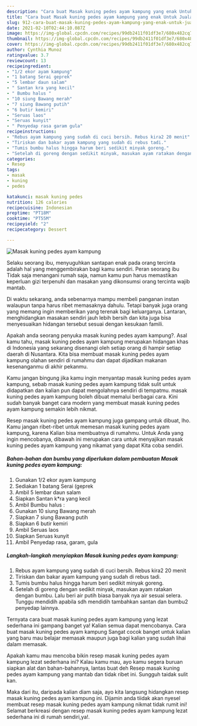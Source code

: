 ```yaml
---
description: "Cara buat Masak kuning pedes ayam kampung yang enak Untuk Jualan"
title: "Cara buat Masak kuning pedes ayam kampung yang enak Untuk Jualan"
slug: 912-cara-buat-masak-kuning-pedes-ayam-kampung-yang-enak-untuk-jualan
date: 2021-02-10T02:44:10.087Z
image: https://img-global.cpcdn.com/recipes/99db2411f01df3e7/680x482cq70/masak-kuning-pedes-ayam-kampung-foto-resep-utama.jpg
thumbnail: https://img-global.cpcdn.com/recipes/99db2411f01df3e7/680x482cq70/masak-kuning-pedes-ayam-kampung-foto-resep-utama.jpg
cover: https://img-global.cpcdn.com/recipes/99db2411f01df3e7/680x482cq70/masak-kuning-pedes-ayam-kampung-foto-resep-utama.jpg
author: Cynthia Munoz
ratingvalue: 3.7
reviewcount: 13
recipeingredient:
- "1/2 ekor ayam kampung"
- "1 batang Serai geprek"
- "5 lembar daun salam"
- " Santan kra yang kecil"
- " Bumbu halus "
- "10 siung Bawang merah"
- "7 siung Bawang putih"
- "6 butir kemiri"
- "Seruas laos"
- "Seruas kunyit"
- " Penyedap rasa garam gula"
recipeinstructions:
- "Rebus ayam kampung yang sudah di cuci bersih. Rebus kira2 20 menit"
- "Tiriskan dan bakar ayam kampung yang sudah di rebus tadi."
- "Tumis bumbu halus hingga harum beri sedikit minyak goreng."
- "Setelah di goreng dengan sedikit minyak, masukan ayam ratakan dengan bumbu. Lalu beri air putih biasa banyak nya air sesuai selera. Tunggu mendidih apabila sdh mendidih tambahkan santan dan bumbu2 penyedap lainnya."
categories:
- Resep
tags:
- masak
- kuning
- pedes

katakunci: masak kuning pedes 
nutrition: 126 calories
recipecuisine: Indonesian
preptime: "PT18M"
cooktime: "PT55M"
recipeyield: "2"
recipecategory: Dessert

---
```



![Masak kuning pedes ayam kampung](https://img-global.cpcdn.com/recipes/99db2411f01df3e7/680x482cq70/masak-kuning-pedes-ayam-kampung-foto-resep-utama.jpg)

Selaku seorang ibu, menyuguhkan santapan enak pada orang tercinta adalah hal yang menggembirakan bagi kamu sendiri. Peran seorang ibu Tidak saja menangani rumah saja, namun kamu pun harus memastikan keperluan gizi terpenuhi dan masakan yang dikonsumsi orang tercinta wajib mantab.

Di waktu  sekarang, anda sebenarnya mampu membeli panganan instan walaupun tanpa harus ribet memasaknya dahulu. Tetapi banyak juga orang yang memang ingin memberikan yang terenak bagi keluarganya. Lantaran, menghidangkan masakan sendiri jauh lebih bersih dan kita juga bisa menyesuaikan hidangan tersebut sesuai dengan kesukaan famili. 



Apakah anda seorang penyuka masak kuning pedes ayam kampung?. Asal kamu tahu, masak kuning pedes ayam kampung merupakan hidangan khas di Indonesia yang sekarang disenangi oleh setiap orang di hampir setiap daerah di Nusantara. Kita bisa membuat masak kuning pedes ayam kampung olahan sendiri di rumahmu dan dapat dijadikan makanan kesenanganmu di akhir pekanmu.

Kamu jangan bingung jika kamu ingin menyantap masak kuning pedes ayam kampung, sebab masak kuning pedes ayam kampung tidak sulit untuk didapatkan dan kalian pun dapat mengolahnya sendiri di tempatmu. masak kuning pedes ayam kampung boleh dibuat memalui berbagai cara. Kini sudah banyak banget cara modern yang membuat masak kuning pedes ayam kampung semakin lebih nikmat.

Resep masak kuning pedes ayam kampung juga gampang untuk dibuat, lho. Kamu jangan ribet-ribet untuk memesan masak kuning pedes ayam kampung, karena Kalian bisa membuatnya di rumahmu. Untuk Anda yang ingin mencobanya, dibawah ini merupakan cara untuk menyajikan masak kuning pedes ayam kampung yang nikamat yang dapat Kita coba sendiri.

<!--inarticleads1-->

##### Bahan-bahan dan bumbu yang diperlukan dalam pembuatan Masak kuning pedes ayam kampung:

1. Gunakan 1/2 ekor ayam kampung
1. Sediakan 1 batang Serai (geprek
1. Ambil 5 lembar daun salam
1. Siapkan  Santan k*ra yang kecil
1. Ambil  Bumbu halus :
1. Gunakan 10 siung Bawang merah
1. Siapkan 7 siung Bawang putih
1. Siapkan 6 butir kemiri
1. Ambil Seruas laos
1. Siapkan Seruas kunyit
1. Ambil  Penyedap rasa, garam, gula




<!--inarticleads2-->

##### Langkah-langkah menyiapkan Masak kuning pedes ayam kampung:

1. Rebus ayam kampung yang sudah di cuci bersih. Rebus kira2 20 menit
1. Tiriskan dan bakar ayam kampung yang sudah di rebus tadi.
1. Tumis bumbu halus hingga harum beri sedikit minyak goreng.
1. Setelah di goreng dengan sedikit minyak, masukan ayam ratakan dengan bumbu. Lalu beri air putih biasa banyak nya air sesuai selera. Tunggu mendidih apabila sdh mendidih tambahkan santan dan bumbu2 penyedap lainnya.




Ternyata cara buat masak kuning pedes ayam kampung yang lezat sederhana ini gampang banget ya! Kalian semua dapat mencobanya. Cara buat masak kuning pedes ayam kampung Sangat cocok banget untuk kalian yang baru mau belajar memasak maupun juga bagi kalian yang sudah lihai dalam memasak.

Apakah kamu mau mencoba bikin resep masak kuning pedes ayam kampung lezat sederhana ini? Kalau kamu mau, ayo kamu segera buruan siapkan alat dan bahan-bahannya, lantas buat deh Resep masak kuning pedes ayam kampung yang mantab dan tidak ribet ini. Sungguh taidak sulit kan. 

Maka dari itu, daripada kalian diam saja, ayo kita langsung hidangkan resep masak kuning pedes ayam kampung ini. Dijamin anda tiidak akan nyesel membuat resep masak kuning pedes ayam kampung nikmat tidak rumit ini! Selamat berkreasi dengan resep masak kuning pedes ayam kampung lezat sederhana ini di rumah sendiri,ya!.


